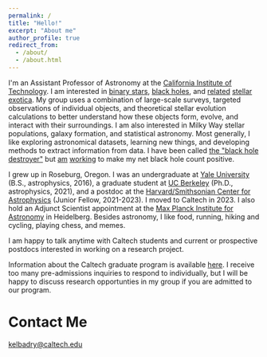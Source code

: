 ```yaml
---
permalink: /
title: "Hello!"
excerpt: "About me"
author_profile: true
redirect_from: 
  - /about/
  - /about.html
---
```


I'm an Assistant Professor of Astronomy at the [California Institute of Technology](https://www.astro.caltech.edu/). I am interested in [binary stars](https://gizmodo.com/we-re-absolutely-surrounded-by-double-stars-new-3d-map-1846344924), [black holes](https://www.nytimes.com/2022/11/05/science/astronomy-black-hole.html), and [related](https://astrobites.org/2022/03/25/giraffes-and-unicorns/) [stellar](https://www.newsweek.com/new-type-binary-star-missing-link-stellar-evolution-white-dwarf-elm-gaia-1655357) [exotica](https://www.livescience.com/space/astronomy/scientists-discover-the-fastest-stars-ever-seen-in-the-milky-way). My group uses a combination of large-scale surveys, targeted observations of individual objects, and theoretical stellar evolution calculations to better understand how these objects form, evolve, and interact with their surroundings. I am also interested in Milky Way stellar populations, galaxy formation, and statistical astronomy.  Most generally, I like exploring astronomical datasets, learning new things, and developing methods to extract information from data. I have been called [the "black hole destroyer"](https://www.cnet.com/science/space/black-hole-destroyers-just-found-a-strange-black-hole-lurking-in-deep-space/) but [am](https://ui.adsabs.harvard.edu/abs/2023MNRAS.518.1057E/abstract) [working](https://ui.adsabs.harvard.edu/abs/2023arXiv230207880E/abstract) to make my net black hole count positive.  
 

I grew up in Roseburg, Oregon. I was an undergraduate at [Yale University](https://astronomy.yale.edu/) (B.S., astrophysics, 2016), a graduate student at [UC Berkeley](https://astro.berkeley.edu/) (Ph.D., astrophysics, 2021), and a postdoc at the [Harvard/Smithsonian Center for Astrophysics](https://www.cfa.harvard.edu/) (Junior Fellow, 2021-2023). I moved to Caltech in 2023. I also hold an Adjunct Scientist appointment at the [Max Planck Institute for Astronomy](https://www.mpia.de/en) in Heidelberg. Besides astronomy, I like food, running, hiking and cycling, playing chess, and memes.

I am happy to talk anytime with Caltech students and current or prospective postdocs interested in working on a research project. 

Information about the Caltech graduate program is available [here](https://www.astro.caltech.edu/academics/graduate-program). I receive too many pre-admissions inquiries to respond to individually, but I will be happy to discuss research opportunties in my group if you are admitted to our program.

Contact Me
======
kelbadry@caltech.edu